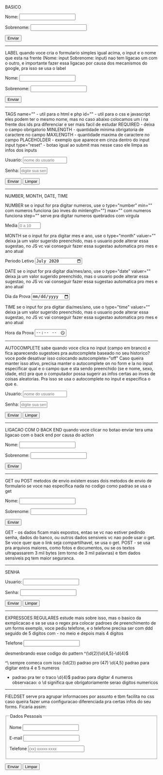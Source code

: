 BASICO
<form>
    <p>Nome: <input type="text" name="nome" id="inome"></p> <!--O input text e o campo em branco pra ser preenchido-->
    <p>Sobrenome: <input type="text" name="sobrenome" id="isobrenome"></p>
    <p><input type="submit" value="Enviar"></p> <!-- O input submit e o botao que clica pra enviar a info -->
</form>

_______________________________________________________________________________________________
LABEL
quando voce cria o formulario simples igual acima, o input e o nome que esta na frente (Nome: input Sobrenome: input) nao tem ligacao um com o outro, e importante fazer essa ligacao por causa dos mecanismos do google, pra isso se usa o label
<form action="cadastro.php" autocomplete="off">
    <p><label for="inome">Nome:</label> <input type="text" name="nome" id="inome"></p> <!--o for="" sempre coloca o mesmo nome do id-->
    <p><label for="isobrenome">Sobrenome:</label> <input type="text" name="sobrenome" id="isobrenome"></p>
    <p><input type="submit" value="Enviar"></p>
</form>

______________________________________________________________________________________________
TAGS
name="" - util para o html e php
id="" - util para o css e javascript
eles podem ter o mesmo nome, mas no caso abaixo colocamos um i na frente dos ids pra diferenciar e ser mais facil de estudar
REQUIRED - deixa o campo obrigatorio
MINLENGTH - quantidade minima obrigatoria de caractere no campo
MAXLENGTH - quantidade maxima de caractere no campo
PLACEHOLDER - exemplo que aparece em cinza dentro do input
input type="reset" - botao igual ao submit mas nesse caso ele limpa as infos dos inputs
<form action="cadastro.php" method="post" autocomplete="off">
        <p>
            <label for="iusu">Usuario: </label>
            <input type="text" name="usu" id="iusu" required minlength="5" maxlength="15" size="15" placeholder="nome do usuario">
        </p>
        <p>
            <label for="isen">Senha: </label>
            <input type="password" name="sen" id="isen" required minlength="8" maxlength="20" size="8" placeholder="digite sua senha">
        </p>
        <p>
            <input type="submit" value="Enviar">
            <input type="reset" value="Limpar"> <!--esse botao limpa a info dos inputs pra se digitar outras infos-->
        </p>
</form>

______________________________________________________________________________________________
NUMBER, MONTH, DATE, TIME

NUMBER
se o input for pra digitar numeros, use o type="number"
min="" com numeros funciona (ao inves do minlength="")
max="" com numeros funciona
step="" serve pra digitar numeros quebrados com virgula
<form action="cadastro.php" method="get" autocomplete="on">
        <p>
            <label for="imedia">Media</label>
            <input type="number" name="media" id="imedia" min="0" max="10" placeholder="0 a 10" step="0.1">
        </p>
</form>

MONTH
se o input for pra digitar mes e ano, use o type="month"
valuer="" deixa ja um valor sugerido preenchido, mas o usuario pode alterar essa sugestao, no JS vc vai conseguir fazer essa sugestao automatica pro mes e ano atual
<form action="cadastro.php" method="get" autocomplete="on">
        <p>
            <label for="imes">Periodo Letivo</label>
            <input type="month" name="mes" id="imes" value="2020-07">
        </p>
</form>

DATE
se o input for pra digitar dia/mes/ano, use o type="date"
valuer="" deixa ja um valor sugerido preenchido, mas o usuario pode alterar essa sugestao, no JS vc vai conseguir fazer essa sugestao automatica pro mes e ano atual
<form action="cadastro.php" method="get" autocomplete="on">
        <p>
            <label for="idia">Dia da Prova</label>
            <input type="date" name="dia" id="idia">
        </p>
</form>

TIME
se o input for pra digitar dia/mes/ano, use o type="time"
valuer="" deixa ja um valor sugerido preenchido, mas o usuario pode alterar essa sugestao, no JS vc vai conseguir fazer essa sugestao automatica pro mes e ano atual
<form action="cadastro.php" method="get" autocomplete="on">
        <p>
            <label for="ihora">Hora da Prova</label>
            <input type="time" name="hora" id="ihora">
        </p>
</form>

______________________________________________________________________________________________
AUTOCOMPLETE
sabe quando voce clica no input (campo em branco) e fica aparecendo sugestoes pra autocomplete baseado no seu historico? voce pode desativar isso colocando autocomplete="off"
Caso queira manter isso ativo, precisa manter o autocomplete on no form e la no input especificar qual e o campo que e sta sendo preenchido (se e nome, sexo, idade, etc) pra que o computador possa sugerir as infos certas ao inves de coisas aleatorias. Pra isso se usa o autocomplete no input e especifica o que e.
<form action="cadastro.php" method="post" autocomplete="on"> <!--aqui mantem on-->
        <p>
            <label for="iusu">Usuario: </label>
            <input type="text" name="usu" id="iusu" required minlength="5" maxlength="15" size="15" placeholder="nome do usuario" autocomplete="username"> <!--aqui especifica o autocomplete-->
        </p>
        <p>
            <label for="isen">Senha: </label>
            <input type="password" name="sen" id="isen" required minlength="8" maxlength="20" size="8" placeholder="digite sua senha" autocomplete="new-password"> <!--autocomplete pra senha tem new-password ou current-password-->
        </p>
        <p>
            <input type="submit" value="Enviar">
            <input type="reset" value="Limpar"> 
        </p>
</form>


________________________________________________________________________________________________
LIGACAO COM O BACK END
quando voce clicar no botao enviar tera uma ligacao com o back end por causa do action
<form action="cadastro.php" autocomplete="off"> <!-- o action faz a ligacao com o arquivo no back end-->
    <p>Nome: <input type="text" name="nome" id="inome"></p>
    <p>Sobrenome: <input type="text" name="sobrenome" id="isobrenome"></p>
    <p><input type="submit" value="Enviar"></p>
</form>

________________________________________________________________________________________________
GET ou POST metodos de envio
existem esses dois metodos de envio de formulario
se voce nao especifica nada no codigo como padrao se usa o get

<form action="cadastro.php" autocomplete="off" method="post"> <!--se coloca assim methodo="post"-->
        <p><label for="inome">Nome:</label> <input type="text" name="nome" id="inome"></p>
        <p><label for="isobrenome">Sobrenome:</label> <input type="text" name="sobrenome" id="isobrenome"></p>
        <p><input type="submit" value="Enviar"></p>
</form>

GET - os dados ficam mais expostos, entao se vc nao estiver pedindo senha, dados do banco, ou outros dados sensiveis vc nao pode usar o get. Se voce quer que o link seja compartilhavel, se usa o get.
POST - se usa pra arquivos maiores, como fotos e documentos, ou se os textos ultrapassarem 3 mil bytes (em torno de 3 mil palavras) e tbm dados sensiveis pq tem maior seguranca.

___________________________________________________________________________________________________
SENHA

<form action="cadastro.php" method="post">
    <p>
        <label for="iusu">Usuario: </label>
        <input type="text" name="usu" id="iusu" required>
    </p>
    <p>
        <label for="isen">Senha: </label>
        <input type="password" name="sen" id="isen" required> <!--assim se cria um input pra colocar senha e aparecer as bolinhas-->
    </p>
    <p>
        <input type="submit" value="Enviar">
        <input type="reset" value="Limpar">
    </p>
</form>

______________________________________________________________________________________________________
EXPRESSOES REGULARES
estude mais sobre isso, mas o basico da exmplicacao e se se usa o regex pra colocar padroes de preenchimento de um forms
exemplo, voce pediu telefone, e o telefone precisa ser com ddd seguido de 5 digitos com - no meio e depois mais 4 digitos

<p>
    <label for="itel">Telefone</label>
    <input type="tel" name="tel" id="itel" autocomplete="tel" required pattern="^\(\d{2}\)\d{4,5}-\d{4}$">
</p>

desmenbrando esse codigo do pattern
^\(\d{2}\)\d{4,5}-\d{4}$

^\ sempre comeca com isso
(\d{2}\) padrao pro (47)
\d{4,5} padrao para digitar entra 4 e 5 numeros
- padrao pra ter o traco
\d{4}$ padrao para digitar 4 numeros
 observacao: o \d significa que obrigatoriamente serao digitos numericos

 ___________________________________________________________________________________________________
 FIELDSET
 serve pra agrupar informacoes por assunto e tbm facilita no css caso queira fazer uma configuracao diferenciada pra certas infos do seu forms. Ficaria assim:

<form action="cadastro.php" method="get" autocomplete="on">
        <fieldset> <!--assim se cria o fieldset-->
            <legend>Dados Pessoais</legend> <!--legend serve pra colocar um cabecalho no seu agrupamento do forms-->
            <p>
                <label for="inome">Nome</label>
                <input type="text" name="nome" id="inome">
            </p>
            <p>
                <label for="iemail">E-mail</label>
                <input type="email" name="email" id="iemail" autocomplete="email" required>
            </p>
            <p>
                <label for="itel">Telefone</label>
                <input type="tel" name="tel" id="itel" autocomplete="tel" required placeholder="(xx) xxxxx-xxxx" pattern="^\(\d{2}\)\d{4,5}-\d{4}$">
            </p>
        </fieldset>
        <p>
            <input type="submit" value="Enviar">
            <input type="reset" value="Limpar">
        </p>
</form>